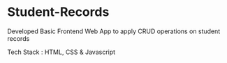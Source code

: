 # Student-Records

Developed Basic Frontend Web App to apply CRUD operations on student records

Tech Stack : HTML, CSS & Javascript

